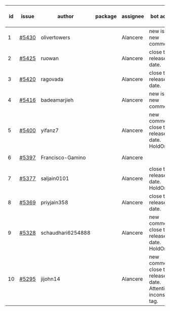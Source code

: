 | id | issue | author | package | assignee | bot advice | created date of issue | target release date | date from target |
| ------ | ------ | ------ | ------ | ------ | ------ | ------ | ------ | :-----: |
| 1 | [#5430](https://github.com/Azure/sdk-release-request/issues/5430) | olivertowers |  | Alancere | new issue. new comment. | 08-19 | 09-27 |  |
| 2 | [#5425](https://github.com/Azure/sdk-release-request/issues/5425) | ruowan |  | Alancere | close to release date. | 08-16 | 08-23 | 1 |
| 3 | [#5420](https://github.com/Azure/sdk-release-request/issues/5420) | ragovada |  | Alancere | close to release date. | 08-13 | 08-23 | 1 |
| 4 | [#5416](https://github.com/Azure/sdk-release-request/issues/5416) | badeamarjieh |  | Alancere | new issue. new comment. | 08-12 | 09-26 |  |
| 5 | [#5400](https://github.com/Azure/sdk-release-request/issues/5400) | yifanz7 |  | Alancere | new comment. close to release date. HoldOn. | 08-07 | 08-22 | 0 |
| 6 | [#5397](https://github.com/Azure/sdk-release-request/issues/5397) | Francisco-Gamino |  | Alancere |  | 08-01 | fail to get. |  |
| 7 | [#5377](https://github.com/Azure/sdk-release-request/issues/5377) | saljain0101 |  | Alancere | close to release date. HoldOn. | 07-26 | 08-22 | 0 |
| 8 | [#5369](https://github.com/Azure/sdk-release-request/issues/5369) | priyjain358 |  | Alancere | close to release date. | 07-24 | 08-22 | 0 |
| 9 | [#5328](https://github.com/Azure/sdk-release-request/issues/5328) | schaudhari6254888 |  | Alancere | new comment. close to release date. HoldOn. | 07-10 | 08-23 | 1 |
| 10 | [#5295](https://github.com/Azure/sdk-release-request/issues/5295) | jijohn14 |  | Alancere | new comment. close to release date. Attention to inconsistent tag. | 06-25 | 08-23 | 1 |
